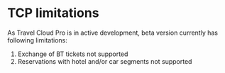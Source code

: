 # TCP limitations

As Travel Cloud Pro is in active development, beta version currently has following limitations:

1. Exchange of BT tickets not supported
2. Reservations with hotel and/or car segments not supported





